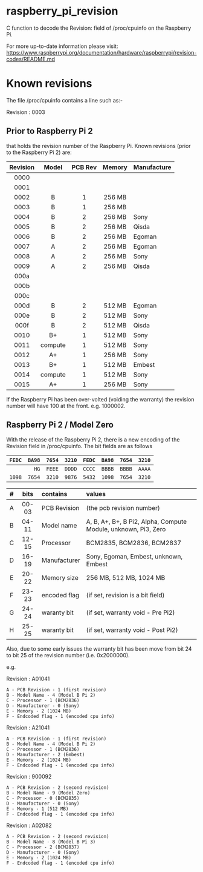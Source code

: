 # raspberry_pi_revision

C function to decode the Revision: field of /proc/cpuinfo on the Raspberry
Pi. 

For more up-to-date information please visit: https://www.raspberrypi.org/documentation/hardware/raspberrypi/revision-codes/README.md

# Known revisions

The file /proc/cpuinfo contains a line such as:-

Revision    : 0003


## Prior to Raspberry Pi 2

that holds the revision number of the Raspberry Pi.
Known revisions (prior to the Raspberry Pi 2) are:

| Revision |  Model  | PCB Rev | Memory | Manufacture |
|:--------:|:-------:|:-------:|:------:|:------------|
|   0000   |         |         |        |             |
|   0001   |         |         |        |             |
|   0002   |    B    |    1    | 256 MB |             |
|   0003   |    B    |    1    | 256 MB |             |
|   0004   |    B    |    2    | 256 MB |   Sony      |
|   0005   |    B    |    2    | 256 MB |   Qisda     |
|   0006   |    B    |    2    | 256 MB |   Egoman    |
|   0007   |    A    |    2    | 256 MB |   Egoman    |
|   0008   |    A    |    2    | 256 MB |   Sony      |
|   0009   |    A    |    2    | 256 MB |   Qisda     |
|   000a   |         |         |        |             |
|   000b   |         |         |        |             |
|   000c   |         |         |        |             |
|   000d   |    B    |    2    | 512 MB |   Egoman    |
|   000e   |    B    |    2    | 512 MB |   Sony      |
|   000f   |    B    |    2    | 512 MB |   Qisda     |
|   0010   |    B+   |    1    | 512 MB |   Sony      |
|   0011   | compute |    1    | 512 MB |   Sony      |
|   0012   |    A+   |    1    | 256 MB |   Sony      |
|   0013   |    B+   |    1    | 512 MB |   Embest    |
|   0014   | compute |    1    | 512 MB |   Sony      |
|   0015   |    A+   |    1    | 256 MB |   Sony      |

If the Raspberry Pi has been over-volted (voiding the warranty) the
revision number will have 100 at the front. e.g. 1000002.

## Raspberry Pi 2 / Model Zero

With the release of the Raspberry Pi 2, there is a new encoding of the
Revision field in /proc/cpuinfo. The bit fields are as follows


|``FEDC``|``BA98``|``7654``|``3210``|``FEDC``|``BA98``|``7654``|``3210``|
|---:|---:|---:|---:|---:|---:|---:|---:|
|    |  ``HG``|``FEEE``|``DDDD``|``CCCC``|``BBBB``|``BBBB``|``AAAA``|
|``1098``|``7654``|``3210``|``9876``|``5432``|``1098``|``7654``|``3210``|

| # | bits  |   contains   | values                                                             |
|:-:|:-----:|:-------------|:-------------------------------------------------------------------|
| A | 00-03 | PCB Revision | (the pcb revision number)                                          |
| B | 04-11 | Model name   | A, B, A+, B+, B Pi2, Alpha, Compute Module, unknown, Pi3, Zero |
| C | 12-15 | Processor    | BCM2835, BCM2836, BCM2837                                      |
| D | 16-19 | Manufacturer | Sony, Egoman, Embest, unknown, Embest                          |
| E | 20-22 | Memory size  | 256 MB, 512 MB, 1024 MB                                        |
| F | 23-23 | encoded flag | (if set, revision is a bit field)                              |
| G | 24-24 | waranty bit  | (if set, warranty void - Pre Pi2)                              |
| H | 25-25 | waranty bit  | (if set, warranty void - Post Pi2)                             |

Also, due to some early issues the warranty bit has been move from bit
24 to bit 25 of the revision number (i.e. 0x2000000).

e.g.

Revision    : A01041

    A - PCB Revision - 1 (first revision)
    B - Model Name - 4 (Model B Pi 2)
    C - Processor - 1 (BCM2836)
    D - Manufacturer - 0 (Sony)
    E - Memory - 2 (1024 MB)
    F - Endcoded flag - 1 (encoded cpu info)

Revision    : A21041

    A - PCB Revision - 1 (first revision)
    B - Model Name - 4 (Model B Pi 2)
    C - Processor - 1 (BCM2836)
    D - Manufacturer - 2 (Embest)
    E - Memory - 2 (1024 MB)
    F - Endcoded flag - 1 (encoded cpu info)

Revision    : 900092

    A - PCB Revision - 2 (second revision)
    B - Model Name - 9 (Model Zero)
    C - Processor - 0 (BCM2835)
    D - Manufacturer - 0 (Sony)
    E - Memory - 1 (512 MB)
    F - Endcoded flag - 1 (encoded cpu info)

Revision    : A02082

    A - PCB Revision - 2 (second revision)
    B - Model Name - 8 (Model B Pi 3)
    C - Processor - 2 (BCM2837)
    D - Manufacturer - 0 (Sony)
    E - Memory - 2 (1024 MB)
    F - Endcoded flag - 1 (encoded cpu info)

